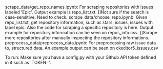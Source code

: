 scrape_data/get_repo_names.ipynb: For scraping repositories with issues labeled 'Epic'. Output example is repo_list.txt.
                                  []Not sure if the search is case-sensitive. Need to check.
scrape_data/choose_repo.ipynb: Given repo_list.txt, get repository information, such as stars, issues, issues with label epic. Also the code for scraping a specific repository is here. Output example for repository information can be seen on repos_info.csv.
                                []Scrape more repositories after manually inspecting the repository informations.
preprocess_data/preprocess_data.ipynb: For preprocessing raw issue data to, structured data. An example output can be seen on ckeditor5_issues.csv

To run: Make sure you have a config.py with your Github API token defined in it such as 'TOKEN=<YOUR TOKEN HERE>'.
